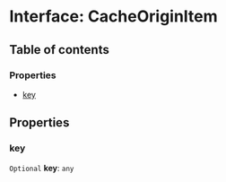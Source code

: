 # Interface: CacheOriginItem

## Table of contents

### Properties

* [key](/auto-docs/free-layout-editor/interfaces/CacheOriginItem.md#key)

## Properties

### key

`Optional` **key**: `any`
